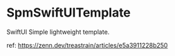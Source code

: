 # SpmSwiftUITemplate

SwiftUI Simple lightweight template.

ref: https://zenn.dev/treastrain/articles/e5a3911228b250
